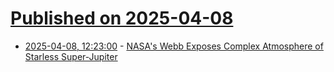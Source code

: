 # [Published on 2025-04-08](index.md)

* [2025-04-08, 12:23:00](https://soylentnews.org/article.pl?sid=25/04/07/154254&from=rss) - [NASA's Webb Exposes Complex Atmosphere of Starless Super-Jupiter](https://soylentnews.org/article.pl?sid=25/04/07/154254&from=rss)
